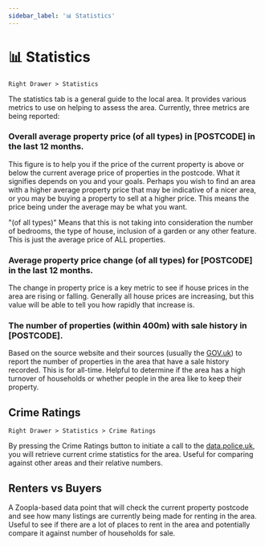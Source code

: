 ```yaml
---
sidebar_label: '📊 Statistics'
---
```


# 📊 Statistics

`Right Drawer > Statistics`

The statistics tab is a general guide to the local area. It provides various metrics to use on helping to assess the area.
Currently, three metrics are being reported:

### Overall average property price (of all types) in [POSTCODE] in the last 12 months.

This figure is to help you if the price of the current property is above or below the current average price of properties in the postcode. What it signifies depends on you and your goals. Perhaps you wish to find an area with a higher average property price that may be indicative of a nicer area, or you may be buying a property to sell at a higher price. This means the price being under the average may be what you want.

"(of all types)" Means that this is not taking into consideration the number of bedrooms, the type of house, inclusion of a garden or any other feature. This is just the average price of ALL properties.

### Average property price change (of all types) for [POSTCODE] in the last 12 months.

The change in property price is a key metric to see if house prices in the area are rising or falling. Generally all house prices are increasing, but this value will be able to tell you how rapidly that increase is.

### The number of properties (within 400m) with sale history in [POSTCODE].

Based on the source website and their sources (usually the [GOV.uk](https://www.gov.uk/search-house-prices)) to report the number of properties in the area that have a sale history recorded. This is for all-time. Helpful to determine if the area has a high turnover of households or whether people in the area like to keep their property.

## Crime Ratings

`Right Drawer > Statistics > Crime Ratings`

By pressing the Crime Ratings button to initiate a call to the [data.police.uk](data.police.uk), you will retrieve current crime statistics for the area. Useful for comparing against other areas and their relative numbers.

## Renters vs Buyers

A Zoopla-based data point that will check the current property postcode and see how many listings are currently being made for renting in the area. Useful to see if there are a lot of places to rent in the area and potentially compare it against number of households for sale.